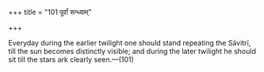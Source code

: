 +++
title = "101 पूर्वां सन्ध्याम्"

+++

Everyday during the earlier twilight one should stand repeating the Sāvitrī, till the sun becomes distinctly visible; and during the later twilight he should sit till the stars ark clearly seen.—(101)